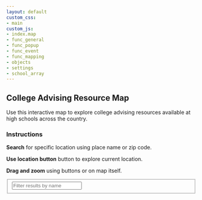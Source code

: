 ```yaml
---
layout: default
custom_css:
- main
custom_js:
- index.map
- func_general
- func_popup
- func_event
- func_mapping
- objects
- settings
- school_array
---
```


<div class='container'>
	<div class='col-sidebar col-tablet-sidebar'>
	<h2 class='side'>College Advising Resource Map</h2>
		<div id='instructions'>
		<p>Use this interactive map to explore college advising resources
	available at high schools across the country.</p>
		<h3>Instructions</h3>
		<p><b>Search</b> for specific location using place name or zip code.</p>
		<p><b>Use location button</b> button to explore current
	location.</p>
		<p><b>Drag and zoom</b> using buttons or on map itself.</p>
		</div>
		<div>
			<fieldset>
				<input id='feature-filter' type='text' placeholder='Filter results by name' />
			</fieldset>
		</div>	
		<div id='feature-listing' class='listing'></div>
	</div>	
	<div class='col-map col-tablet-map'>
		<nav id='toggle'></nav>
		<div id='map'></div>
	</div>
</div>

